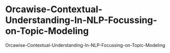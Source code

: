 # Orcawise-Contextual-Understanding-In-NLP-Focussing-on-Topic-Modeling
Orcawise-Contextual-Understanding-In-NLP-Focussing-on-Topic-Modeling

